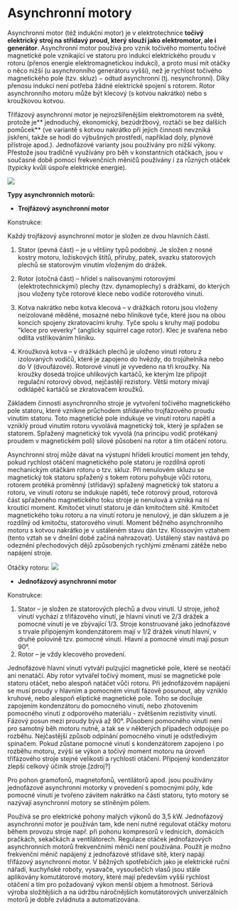# Asynchronní motory
Asynchronní motor (též indukční motor) je v elektrotechnice **točivý elektrický stroj na střídavý proud, který slouží jako elektromotor, ale i generátor**. Asynchronní motor používá pro vznik točivého momentu točivé magnetické pole vznikající ve statoru pro indukci elektrického proudu v rotoru (přenos energie elektromagnetickou indukcí), a proto musí mít otáčky o něco nižší (u asynchronního generátoru vyšší), než je rychlost točivého magnetického pole (tzv. skluz) − odtud asynchronní (tj. nesynchronní). Díky přenosu indukcí není potřeba žádné elektrické spojení s rotorem. Rotor asynchronního motoru může být klecový (s kotvou nakrátko) nebo s kroužkovou kotvou.

Třífázový asynchronní motor je nejrozšířenějším elektromotorem na světě, protože je** jednoduchý, ekonomický, bezúdržbový, roztáčí se bez dalších pomůcek** (ve variantě s kotvou nakrátko při jejich činnosti nevzniká jiskření, takže se hodí do výbušných prostředí, například doly, plynové přístroje apod.). Jednofázové varianty jsou používány pro nižší výkony. Přestože jsou tradičně využívány pro běh v konstantních otáčkách, jsou v současné době pomocí frekvenčních měničů používány i za různých otáček (typicky kvůli úspoře elektrické energie). 

![](https://upload.wikimedia.org/wikipedia/commons/8/89/Motors01CJC.jpg)

**Typy asynchronních motorů:**

* **Trojfázový asynchronní motor**

Konstrukce:

Každý trojfázový asynchronní motor je složen ze dvou hlavních částí.

1. Stator (pevná část) – je u většiny typů podobný. Je složen z nosné kostry motoru, ložiskových štítů, příruby, patek, svazku statorových plechů se statorovým vinutím vloženým do drážek.
2. Rotor (otočná část) – hřídel s nalisovanými rotorovými (elektrotechnickými) plechy (tzv. dynamoplechy) s drážkami, do kterých jsou vloženy tyče rotorové klece nebo vodiče rotorového vinutí.

3. Kotva nakrátko nebo kotva klecová – v drážkách rotoru jsou vloženy neizolované měděné, mosazné nebo hliníkové tyče, které jsou na obou koncích spojeny zkratovacími kruhy. Tyče spolu s kruhy mají podobu "klece pro veverky" (anglicky squirrel cage rotor). Klec je svařena nebo odlita vstřikováním hliníku.

4. Kroužková kotva – v drážkách plechů je uloženo vinutí rotoru z izolovaných vodičů, které je zapojeno do hvězdy, do trojúhelníka nebo do V (dvoufázové). Rotorové vinutí je vyvedeno na tři kroužky. Na kroužky dosedá trojice uhlíkových kartáčů, ke kterým lze připojit regulační rotorový obvod, nejčastěji rezistory. Větší motory mívají odklápěč kartáčů se zkratovačem kroužků.

Základem činnosti asynchronního stroje je vytvoření točivého magnetického pole statoru, které vznikne průchodem střídavého trojfázového proudu vinutím statoru. Toto magnetické pole indukuje ve vinutí rotoru napětí a vzniklý proud vinutím rotoru vyvolává magnetický tok, který je spřažen se statorem. Spřažený magnetický tok vyvolá (na principu vodič protékaný proudem v magnetickém poli) silové působení na rotor a tím otáčení rotoru. 

Asynchronní stroj může dávat na výstupní hřídeli kroutící moment jen tehdy, pokud rychlost otáčení magnetického pole statoru je rozdílná oproti mechanickým otáčkám rotoru o tzv. skluz. Při nenulovém skluzu se magnetický tok statoru spřažený s tokem rotoru pohybuje vůči rotoru, rotorem protéká proměnný (střídavý) spřažený magnetický tok statoru a rotoru, ve vinutí rotoru se indukuje napětí, teče rotorový proud, rotorová část spřaženého magnetického toku stroje je nenulová a vzniká na ní kroutící moment. Kmitočet vinutí statoru je dán kmitočtem sítě. Kmitočet magnetického toku rotoru a na vinutí rotoru je nenulový, je dán skluzem a je rozdílný od kmitočtu, statorového vinutí. 
Moment běžného asynchronního motoru s kotvou nakrátko je v ustáleném stavu dán tzv. Klossovým vztahem (tento vztah se v dnešní době začíná nahrazovat). Ustálený stav nastává po odeznění přechodových dějů způsobených rychlými změnami zátěže nebo napájení stroje. 

Otáčky rotoru: 
![](https://wikimedia.org/api/rest_v1/media/math/render/svg/5565e42fe62438dc7bdcabd75193a57d7edd815e)

* **Jednofázový asynchronní motor**

Konstrukce:
1. Stator – je složen ze statorových plechů a dvou vinutí. U stroje, jehož vinutí vychází z třífázového vinutí, je hlavní vinutí ve 2/3 drážek a pomocné vinutí je ve zbývající 1/3. Stroje konstruované jako jednofázové s trvale připojeným kondenzátorem mají v 1/2 drážek vinutí hlavní, v druhé polovině tzv. pomocné vinutí. Hlavní a pomocné vinutí mají posun 90°.
2. Rotor – je vždy klecového provedení.
		
Jednofázové hlavní vinutí vytváří pulzující magnetické pole, které se neotáčí ani nenatáčí. Aby rotor vytvářel točivý moment, musí se magnetické pole statoru otáčet, nebo alespoň natáčet vůči rotoru. Při jednofázovém napájení se musí proudy v hlavním a pomocném vinutí fázově posunout, aby vzniklo kruhové, nebo alespoň eliptické magnetické pole. Toho se dociluje zapojením kondenzátoru do pomocného vinutí, nebo zhotovením pomocného vinutí z odporového materiálu - zvětšením rezistivity vinutí. Fázový posun mezi proudy bývá až 90°. Působení pomocného vinutí není pro samotný běh motoru nutné, a tak se v některých případech odpojuje po rozběhu. Nejčastější způsob odpínání pomocného vinutí je odstředivým spínačem. Pokud zůstane pomocné vinutí s kondenzátorem zapojeno i po rozběhu motoru, zvýší se výkon a točivý moment motoru na úroveň třífázového stroje stejné velikosti a rychlosti otáčení. Připojený kondenzátor zlepší celkový účiník stroje.[zdroj?]

Pro pohon gramofonů, magnetofonů, ventilátorů apod. jsou používány jednofázové asynchronní motorky v provedení s pomocnými póly, kde pomocné vinutí je tvořeno závitem nakrátko na části statoru, tyto motory se nazývají asynchronní motory se stíněným pólem. 

Používá se pro elektrické pohony malých výkonů do 3,5 kW. Jednofázový asynchronní motor je používán tam, kde není nutné regulovat otáčky motoru během provozu stroje např. při pohonu kompresorů v lednicích, domácích pračkách, sekačkách a ventilátorech. Regulace otáček jednofázových asynchronních motorů frekvenčními měniči není používána. Použít je možno frekvenční měnič napájený z jednofázové střídavé sítě, který napájí třífázový asynchronní motor. V běžných spotřebičích jako je elektrické ruční nářadí, kuchyňské roboty, vysavače, vysoušečích vlasů jsou stále aplikovány komutátorové motory, které mají především vyšší rychlost otáčení a tím pro požadovaný výkon menší objem a hmotnost. Sériová výroba složitějších a na údržbu náročnějších komutátorových univerzálních motorů je dobře zvládnuta a automatizována. 

 
 
